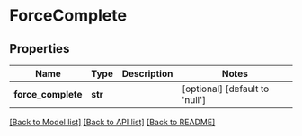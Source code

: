 # ForceComplete

## Properties
Name | Type | Description | Notes
------------ | ------------- | ------------- | -------------
**force_complete** | **str** |  | [optional] [default to 'null']

[[Back to Model list]](../README.md#documentation-for-models) [[Back to API list]](../README.md#documentation-for-api-endpoints) [[Back to README]](../README.md)


